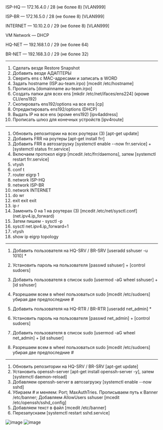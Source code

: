 ISP-HQ — 172.16.4.0 / 28 (не более 8) [VLAN999]

ISP-BR — 172.16.5.0 / 28 (не более 8) [VLAN999]

INTERNET — 10.10.2.0 / 29 (не более 8) [VLAN999]

VM Network — DHCP

HQ-NET — 192.168.1.0 / 29 (не более 64)

BR-NET — 192.168.3.0 / 29 (не более 32)
________________________________________
1.	Сделать везде Restore Snapshot 
2.	Добавить везде АДАПТЕРЫ
3.	Сверить ens с MAC-адресами и записать в WORD
4.	Задать hostname (ISP.au-team.irpo) [mcedit /etc/hostname]
5.	Прописать [domainname au-team.irpo]
6.	Создать папки для всех ens [mkdir /etc/net/ifaces/ens224] (кроме CLI/ens192)
7.	Скопировать ens192/options на все ens [cp]
8.	Отредактировать ens192/options (DHCP)
9.	Выдать IP на все ens (кроме ens192) [ipv4address]
10.	Прописать шлюз для конечных устройств [ipv4route]
________________________________________
1.	Обновить репозитории на всех роутерах (3) [apt-get update]
2.	Добавить FRR на роутеры [apt-get install frr]
3.	Добавить FRR в автозагрузку [systemctl enable  --now frr.service] + [systemctl status frr.service]
4.	Включаем протокол eigrp [mcedit /etc/frr/daemons], затем [systemctl restart frr.service]
5.	vtysh
6.	conf t
7.	router eigrp 1
8.	network ISP-HQ
9.	network ISP-BR
10.	network INTERNET
11.	do wr
12.	exit exit exit
13.	ip r
14.	Заменить 0 на 1 на роутерах (3) [mcedit /etc/net/sysctl.conf] (net.ipv4.ip_forward)
15.	Затем пишем - sysctl -p
16.	sysctl net.ipv4.ip_forward=1
17.	vtysh
18.	show ip eigrp topology
________________________________________
1.	Добавить пользователя на HQ-SRV / BR-SRV [useradd sshuser -u 1010] *
2.	Установить пароль на пользователя [passwd sshuser] + [control sudoers]
3.	Добавить пользователя в список sudo [usermod -aG wheel sshuser] + [id sshuser]
4.	Разрешаем всем в wheel пользоваться sudo [mcedit /etc/sudoers] убирая две предпоследние #

5.	Добавить пользователя на HQ-RTR / BR-RTR [useradd net_admin] *
6.	Установить пароль на пользователя [passwd net_admin] + [control sudoers]
7.	Добавить пользователя в список sudo [usermod -aG wheel net_admin] + [id sshuser]
8.	Разрешаем всем в wheel пользоваться sudo [mcedit /etc/sudoers] убирая две предпоследние #
________________________________________
1.	Обновить репозитории на HQ-SRV / BR-SRV [apt-get update]
2.	Установить openssh-server [apt-get install openssh-server -y], затем [systemctl daemon-reload]
3.	Добавляем openssh-server в автозагрузку [systemctl enable  --now sshd]
4.	Убираем # и меняем: Port; MaxAuthTries. Прописываем путь к Banner /etc/banner; Добавляем AllowUsers sshuser [mcedit /etc/openssh/sshd_config]
5.	Добавляем текст в файл [mcedit /etc/banner]
6.	Перезапускаем [systemctl restart sshd.service]

![image](https://github.com/user-attachments/assets/4683ab8d-76d2-4c0a-8fc1-6e5980cd3c79)
![image](https://github.com/user-attachments/assets/0f159181-aa18-468c-ad20-b8e15b87a93a)
